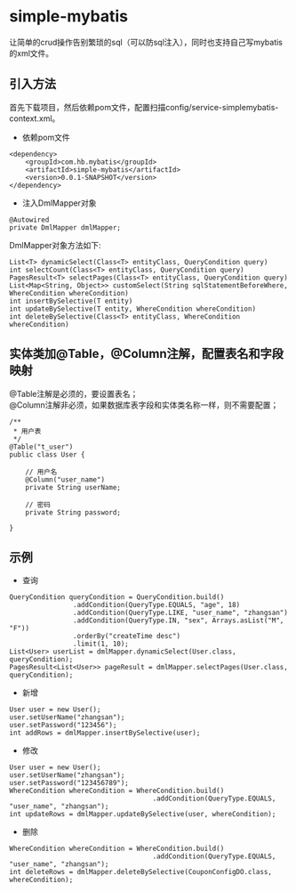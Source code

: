 # simple-mybatis
让简单的crud操作告别繁琐的sql（可以防sql注入），同时也支持自己写mybatis的xml文件。
## 引入方法
首先下载项目，然后依赖pom文件，配置扫描config/service-simplemybatis-context.xml。
- 依赖pom文件
```
<dependency>
    <groupId>com.hb.mybatis</groupId>
    <artifactId>simple-mybatis</artifactId>
    <version>0.0.1-SNAPSHOT</version>
</dependency>
```
- 注入DmlMapper对象
```
@Autowired
private DmlMapper dmlMapper;
```
DmlMapper对象方法如下:  
```
List<T> dynamicSelect(Class<T> entityClass, QueryCondition query)
int selectCount(Class<T> entityClass, QueryCondition query)
PagesResult<T> selectPages(Class<T> entityClass, QueryCondition query)
List<Map<String, Object>> customSelect(String sqlStatementBeforeWhere, WhereCondition whereCondition)
int insertBySelective(T entity)
int updateBySelective(T entity, WhereCondition whereCondition)
int deleteBySelective(Class<T> entityClass, WhereCondition whereCondition)
```
## 实体类加@Table，@Column注解，配置表名和字段映射
@Table注解是必须的，要设置表名；  
@Column注解非必须，如果数据库表字段和实体类名称一样，则不需要配置；
```$xslt
/**
 * 用户表
 */
@Table("t_user")
public class User {

    // 用户名
    @Column("user_name")
    private String userName;

    // 密码
    private String password;

}
```
## 示例
- 查询
```
QueryCondition queryCondition = QueryCondition.build()
                .addCondition(QueryType.EQUALS, "age", 18)
                .addCondition(QueryType.LIKE, "user_name", "zhangsan")
                .addCondition(QueryType.IN, "sex", Arrays.asList("M", "F"))
                .orderBy("createTime desc")
                .limit(1, 10);
List<User> userList = dmlMapper.dynamicSelect(User.class, queryCondition);
PagesResult<List<User>> pageResult = dmlMapper.selectPages(User.class, queryCondition);
```
- 新增
```
User user = new User();
user.setUserName("zhangsan");
user.setPassword("123456");
int addRows = dmlMapper.insertBySelective(user);
```
- 修改
```
User user = new User();
user.setUserName("zhangsan");
user.setPassword("123456789");
WhereCondition whereCondition = WhereCondition.build()
                                    .addCondition(QueryType.EQUALS, "user_name", "zhangsan");
int updateRows = dmlMapper.updateBySelective(user, whereCondition);
```
- 删除
```
WhereCondition whereCondition = WhereCondition.build()
                                    .addCondition(QueryType.EQUALS, "user_name", "zhangsan");
int deleteRows = dmlMapper.deleteBySelective(CouponConfigDO.class, whereCondition);
```
